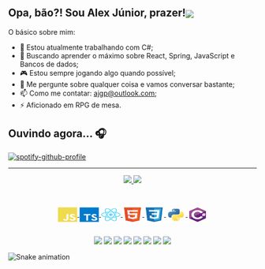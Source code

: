 ## Opa, bão?! Sou Alex Júnior, prazer!<img align="center" src="https://media.giphy.com/media/12oufCB0MyZ1Go/giphy.gif" width="50">

O básico sobre mim:

- 🔭 Estou atualmente trabalhando com C#;
- 🌱 Buscando aprender o máximo sobre React, Spring, JavaScript e Bancos de dados;
- 🎮 Estou sempre jogando algo quando possível;
- 💬 Me pergunte sobre qualquer coisa e vamos conversar bastante;
- 📫 Como me contatar: ajgp@outlook.com;
- ⚡ Aficionado em RPG de mesa.


## Ouvindo agora... 🎧
[![spotify-github-profile](https://spotify-github-profile.vercel.app/api/view?uid=handowsblack&cover_image=true&theme=novatorem)](https://github.com/kittinan/spotify-github-profile)

----

<div align="center">
  <a href="https://github.com/Handowsblack">
  <img height="180em" src="https://github-readme-stats.vercel.app/api?username=Handowsblack&show_icons=true&theme=dark&include_all_commits=true&count_private=true"/>
  <img height="180em" src="https://github-readme-stats.vercel.app/api/top-langs/?username=Handowsblack&layout=compact&langs_count=7&theme=dark"/>
</div>
  
  ##
  
<div style="display: inline_block" align="center"><br>
  <img align="center" alt="Rafa-Js" height="30" width="40" src="https://raw.githubusercontent.com/devicons/devicon/master/icons/javascript/javascript-plain.svg">
  <img align="center" alt="Rafa-Ts" height="30" width="40" src="https://raw.githubusercontent.com/devicons/devicon/master/icons/typescript/typescript-plain.svg">
  <img align="center" alt="Rafa-React" height="30" width="40" src="https://raw.githubusercontent.com/devicons/devicon/master/icons/react/react-original.svg">
  <img align="center" alt="Rafa-HTML" height="30" width="40" src="https://raw.githubusercontent.com/devicons/devicon/master/icons/html5/html5-original.svg">
  <img align="center" alt="Rafa-CSS" height="30" width="40" src="https://raw.githubusercontent.com/devicons/devicon/master/icons/css3/css3-original.svg">
  <img align="center" alt="Rafa-Python" height="30" width="40" src="https://raw.githubusercontent.com/devicons/devicon/master/icons/python/python-original.svg">
  <img align="center" alt="Rafa-Csharp" height="30" width="40" src="https://raw.githubusercontent.com/devicons/devicon/master/icons/csharp/csharp-original.svg">
</div>

  ##
  
<div align="center">
  <a href="https://twitter.com/handowsblack" target="_blank"><img src="https://img.shields.io/badge/Twitter-1DA1F2?style=for-the-badge&logo=twitter&logoColor=white" target="_blank"></a> 
  <a href="https://steamcommunity.com/id/handowsblack/" target="_blank"><img src="https://img.shields.io/badge/Steam-000000?style=for-the-badge&logo=steam&logoColor=white" target="_blank"></a> 
  <a href="https://instagram.com/Handowsblack" target="_blank"><img src="https://img.shields.io/badge/-Instagram-%23E4405F?style=for-the-badge&logo=instagram&logoColor=white" target="_blank"></a>
 	<a href="https://www.twitch.tv/Handowsblack" target="_blank"><img src="https://img.shields.io/badge/Twitch-9146FF?style=for-the-badge&logo=twitch&logoColor=white" target="_blank"></a>
 <a href="Handowsblack#9945" target="_blank"><img src="https://img.shields.io/badge/Discord-7289DA?style=for-the-badge&logo=discord&logoColor=white" target="_blank"></a> 
  <a href = "mailto:ajgp@outlook.com"><img src="https://img.shields.io/badge/-Gmail-%23333?style=for-the-badge&logo=gmail&logoColor=white" target="_blank"></a>
  <a href="https://www.linkedin.com/in/alex-júnior-7355b0190/" target="_blank"><img src="https://img.shields.io/badge/-LinkedIn-%230077B5?style=for-the-badge&logo=linkedin&logoColor=white" target="_blank"></a> 
    <a href="https://open.spotify.com/user/handowsblack" target="_blank"><img src="https://img.shields.io/badge/Spotify-1ED760?&style=for-the-badge&logo=spotify&logoColor=white" target="_blank"></a> 
  </div >
 
  ![Snake animation](https://github.com/Handowsblack/Handowsblack/blob/output/github-contribution-grid-snake.svg)
